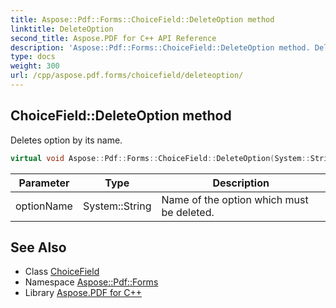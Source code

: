```yaml
---
title: Aspose::Pdf::Forms::ChoiceField::DeleteOption method
linktitle: DeleteOption
second_title: Aspose.PDF for C++ API Reference
description: 'Aspose::Pdf::Forms::ChoiceField::DeleteOption method. Deletes option by its name in C++.'
type: docs
weight: 300
url: /cpp/aspose.pdf.forms/choicefield/deleteoption/
---
```

## ChoiceField::DeleteOption method


Deletes option by its name.

```cpp
virtual void Aspose::Pdf::Forms::ChoiceField::DeleteOption(System::String optionName)
```


| Parameter | Type | Description |
| --- | --- | --- |
| optionName | System::String | Name of the option which must be deleted. |

## See Also

* Class [ChoiceField](../)
* Namespace [Aspose::Pdf::Forms](../../)
* Library [Aspose.PDF for C++](../../../)
